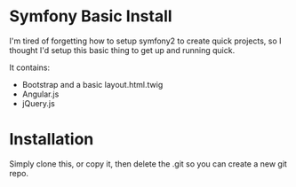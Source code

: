 Symfony Basic Install
========================

I'm tired of forgetting how to setup symfony2 to create quick projects, so I thought I'd setup this basic thing to get up and running quick.

It contains:

  - Bootstrap and a basic layout.html.twig
  - Angular.js
  - jQuery.js


# Installation
Simply clone this, or copy it, then delete the .git so you can create a new git repo.